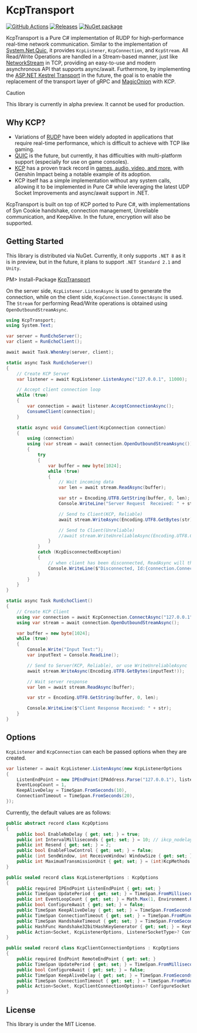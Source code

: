 # KcpTransport

[![GitHub Actions](https://github.com/Cysharp/KcpTransport/workflows/Build-Debug/badge.svg)](https://github.com/Cysharp/KcpTransport/actions) [![Releases](https://img.shields.io/github/release/Cysharp/KcpTransport.svg)](https://github.com/Cysharp/KcpTransport/releases)
[![NuGet package](https://img.shields.io/nuget/v/KcpTransport.svg)](https://nuget.org/packages/KcpTransport)

KcpTransport is a Pure C# implementation of RUDP for high-performance real-time network communication. Similar to the implementation of [System.Net.Quic](https://learn.microsoft.com/en-us/dotnet/fundamentals/networking/quic/quic-overview), it provides `KcpListener`, `KcpConnection`, and `KcpStream`. All Read/Write Operations are handled in a Stream-based manner, just like [NetworkStream](https://learn.microsoft.com/en-us/dotnet/api/system.net.sockets.networkstream) in TCP, providing an easy-to-use and modern asynchronous API that supports async/await. Furthermore, by implementing the [ASP.NET Kestrel Transport](https://learn.microsoft.com/en-us/dotnet/api/microsoft.aspnetcore.server.kestrel.transport.sockets.sockettransportfactory?view=aspnetcore-8.0) in the future, the goal is to enable the replacement of the transport layer of gRPC and [MagicOnion](https://github.com/Cysharp/MagicOnion) with KCP.

> [!CAUTION]
> This library is currently in alpha preview. It cannot be used for production.

## Why KCP?

* Variations of [RUDP](https://en.wikipedia.org/wiki/Reliable_User_Datagram_Protocol) have been widely adopted in applications that require real-time performance, which is difficult to achieve with TCP like gaming.
* [QUIC](https://en.wikipedia.org/wiki/QUIC) is the future, but currently, it has difficulties with multi-platform support (especially for use on game consoles).
* [KCP](https://github.com/skywind3000/kcp/blob/master/README.en.md) has a proven track record in [games, audio, video, and more](https://www.skywind.me/blog/archives/2706), with Genshin Impact being a notable example of its adoption.
* KCP itself has a simple implementation without any system calls, allowing it to be implemented in Pure C# while leveraging the latest UDP Socket Improvements and async/await support in .NET.

KcpTransport is built on top of KCP ported to Pure C#, with implementations of Syn Cookie handshake, connection management, Unreliable communication, and KeepAlive. In the future, encryption will also be supported.

## Getting Started

This library is distributed via NuGet. Currently, it only supports `.NET 8` as it is in preview, but in the future, it plans to support `.NET Standard 2.1` and `Unity`.

PM> Install-Package [KcpTransport](https://www.nuget.org/packages/KcpTransport)

On the server side, `KcpListener.ListenAsync` is used to generate the connection, while on the client side, `KcpConnection.ConnectAsync` is used. The `Stream` for performing Read/Write operations is obtained using `OpenOutboundStreamAsync`.

```csharp
using KcpTransport;
using System.Text;

var server = RunEchoServer();
var client = RunEchoClient();

await await Task.WhenAny(server, client);

static async Task RunEchoServer()
{
    // Create KCP Server
    var listener = await KcpListener.ListenAsync("127.0.0.1", 11000);

    // Accept client connection loop
    while (true)
    {
        var connection = await listener.AcceptConnectionAsync();
        ConsumeClient(connection);
    }

    static async void ConsumeClient(KcpConnection connection)
    {
        using (connection)
        using (var stream = await connection.OpenOutboundStreamAsync())
        {
            try
            {
                var buffer = new byte[1024];
                while (true)
                {
                    // Wait incoming data
                    var len = await stream.ReadAsync(buffer);

                    var str = Encoding.UTF8.GetString(buffer, 0, len);
                    Console.WriteLine("Server Request  Received: " + str);

                    // Send to Client(KCP, Reliable)
                    await stream.WriteAsync(Encoding.UTF8.GetBytes(str));

                    // Send to Client(Unreliable)
                    //await stream.WriteUnreliableAsync(Encoding.UTF8.GetBytes(str));
                }
            }
            catch (KcpDisconnectedException)
            {
                // when client has been disconnected, ReadAsync will throw KcpDisconnectedException
                Console.WriteLine($"Disconnected, Id:{connection.ConnectionId}");
            }
        }
    }
}

static async Task RunEchoClient()
{
    // Create KCP Client
    using var connection = await KcpConnection.ConnectAsync("127.0.0.1", 11000);
    using var stream = await connection.OpenOutboundStreamAsync();

    var buffer = new byte[1024];
    while (true)
    {
        Console.Write("Input Text:");
        var inputText = Console.ReadLine();

        // Send to Server(KCP, Reliable), or use WriteUnreliableAsync
        await stream.WriteAsync(Encoding.UTF8.GetBytes(inputText!));

        // Wait server response
        var len = await stream.ReadAsync(buffer);

        var str = Encoding.UTF8.GetString(buffer, 0, len);

        Console.WriteLine($"Client Response Received: " + str);
    }
}
```

Options
---
`KcpListener` and `KcpConnection` can each be passed options when they are created.

```csharp
var listener = await KcpListener.ListenAsync(new KcpListenerOptions
{
    ListenEndPoint = new IPEndPoint(IPAddress.Parse("127.0.0.1"), listenPort),
    EventLoopCount = 1,
    KeepAliveDelay = TimeSpan.FromSeconds(10),
    ConnectionTimeout = TimeSpan.FromSeconds(20),
});
```

Currently, the default values are as follows:

```csharp
public abstract record class KcpOptions
{
    public bool EnableNoDelay { get; set; } = true;
    public int IntervalMilliseconds { get; set; } = 10; // ikcp_nodelay min is 10.
    public int Resend { get; set; } = 2;
    public bool EnableFlowControl { get; set; } = false;
    public (int SendWindow, int ReceiveWindow) WindowSize { get; set; } = ((int)KcpMethods.IKCP_WND_SND, (int)KcpMethods.IKCP_WND_RCV);
    public int MaximumTransmissionUnit { get; set; } = (int)KcpMethods.IKCP_MTU_DEF;
}

public sealed record class KcpListenerOptions : KcpOptions
{
    public required IPEndPoint ListenEndPoint { get; set; }
    public TimeSpan UpdatePeriod { get; set; } = TimeSpan.FromMilliseconds(5);
    public int EventLoopCount { get; set; } = Math.Max(1, Environment.ProcessorCount / 2);
    public bool ConfigureAwait { get; set; } = false;
    public TimeSpan KeepAliveDelay { get; set; } = TimeSpan.FromSeconds(20);
    public TimeSpan ConnectionTimeout { get; set; } = TimeSpan.FromMinutes(1);
    public TimeSpan HandshakeTimeout { get; set; } = TimeSpan.FromSeconds(30);
    public HashFunc Handshake32bitHashKeyGenerator { get; set; } = KeyGenerator;
    public Action<Socket, KcpListenerOptions, ListenerSocketType>? ConfigureSocket { get; set; }
}

public sealed record class KcpClientConnectionOptions : KcpOptions
{
    public required EndPoint RemoteEndPoint { get; set; }
    public TimeSpan UpdatePeriod { get; set; } = TimeSpan.FromMilliseconds(5);
    public bool ConfigureAwait { get; set; } = false;
    public TimeSpan KeepAliveDelay { get; set; } = TimeSpan.FromSeconds(20);
    public TimeSpan ConnectionTimeout { get; set; } = TimeSpan.FromMinutes(1);
    public Action<Socket, KcpClientConnectionOptions>? ConfigureSocket { get; set; }
}
```

License
---
This library is under the MIT License.
